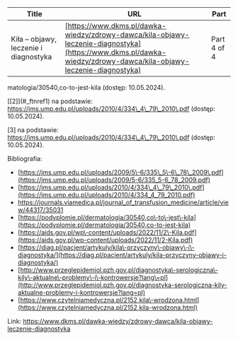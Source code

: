 | **Title**       | **URL**           | **Part**              |
|-----------------|-------------------|-----------------------|
| Kiła – objawy, leczenie i diagnostyka         | [https://www.dkms.pl/dawka-wiedzy/zdrowy-dawca/kila-objawy-leczenie-diagnostyka](https://www.dkms.pl/dawka-wiedzy/zdrowy-dawca/kila-objawy-leczenie-diagnostyka)    | Part 4 of 4          |

matologia/30540,co\-to\-jest\-kila (dostęp: 10\.05\.2024\).


[\[2]](#_ftnref1) na podstawie: https://jms.ump.edu.pl/uploads/2010/4/334\_4\_79\_2010\.pdf (dostęp: 10\.05\.2024\).


\[3] na podstawie: https://jms.ump.edu.pl/uploads/2010/4/334\_4\_79\_2010\.pdf (dostęp: 10\.05\.2024\).


Bibliografia:


* [https://jms.ump.edu.pl/uploads/2009/5\-6/335\_5\-6\_78\_2009\.pdf](https://jms.ump.edu.pl/uploads/2009/5-6/335_5-6_78_2009.pdf)
* [https://jms.ump.edu.pl/uploads/2010/4/334\_4\_79\_2010\.pdf](https://jms.ump.edu.pl/uploads/2010/4/334_4_79_2010.pdf)
* <https://journals.viamedica.pl/journal_of_transfusion_medicine/article/view/44317/35031>
* [https://podyplomie.pl/dermatologia/30540,co\-to\-jest\-kila](https://podyplomie.pl/dermatologia/30540,co-to-jest-kila)
* [https://aids.gov.pl/wp\-content/uploads/2022/11/2\-Kila.pdf](https://aids.gov.pl/wp-content/uploads/2022/11/2-Kila.pdf)
* [https://diag.pl/pacjent/artykuly/kila\-przyczyny\-objawy\-i\-diagnostyka/](https://diag.pl/pacjent/artykuly/kila-przyczyny-objawy-i-diagnostyka/)
* [http://www.przeglepidemiol.pzh.gov.pl/diagnostyka\-serologiczna\-kily\-aktualne\-problemy\-i\-kontrowersje?lang\=pl](http://www.przeglepidemiol.pzh.gov.pl/diagnostyka-serologiczna-kily-aktualne-problemy-i-kontrowersje?lang=pl)
* [https://www.czytelniamedyczna.pl/2152,kila\-wrodzona.html](https://www.czytelniamedyczna.pl/2152,kila-wrodzona.html)


Link: https://www.dkms.pl/dawka-wiedzy/zdrowy-dawca/kila-objawy-leczenie-diagnostyka

